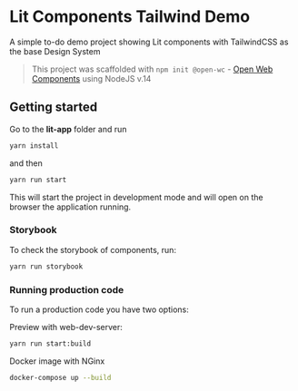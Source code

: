 # Lit Components Tailwind Demo

A simple to-do demo project showing Lit components with TailwindCSS as the base Design System

> This project was scaffolded with `npm init @open-wc` - [Open Web Components](https://open-wc.org/) using NodeJS v.14

## Getting started

Go to the **lit-app** folder and run

```bash
yarn install
```
and then

```bash
yarn run start
```

This will start the project in development mode and will open on the browser the application running.

### Storybook

To check the storybook of components, run:
```bash
yarn run storybook
```

### Running production code
To run a production code you have two options:

Preview with web-dev-server:
```bash
yarn run start:build
```

Docker image with NGinx
```bash
docker-compose up --build
```